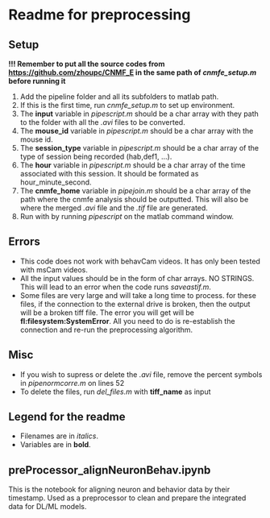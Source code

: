# Readme for preprocessing 

## Setup
**!!! Remember to put all the source codes from https://github.com/zhoupc/CNMF_E in the same path of *cnmfe_setup.m* before running it**
1. Add the pipeline folder and all its subfolders to matlab path.
1. If this is the first time, run *cnmfe_setup.m* to set up environment.
1. The **input** variable in *pipescript.m* should be a char array with they path to the folder with all the *.avi* files to be converted.
1. The **mouse_id** variable in *pipescript.m* should be a char array with the mouse id.
1. The **session_type** variable in *pipescript.m* should be a char array of the type of session being recorded (hab,def1, ...).
1. The **hour** variable in *pipescript.m* should be a char array of the time associated with this session. It should be formated as hour\_minute\_second.
1. The **cnmfe_home** variable in *pipejoin.m* should be a char array of the path where the cnmfe analysis should be outputted. This will also be where the merged *.avi* file and the *.tif* file are generated.
1. Run with by running *pipescript* on the matlab command window.




## Errors
* This code does not work with behavCam videos. It has only been tested with msCam videos.
* All the input values should be in the form of char arrays. NO STRINGS. This will lead to an error when the code runs *saveastif.m*.
* Some files are very large and will take a long time to process. for these files, if the connection to the external drive is broken, then the output will be a broken tiff file. The error you will get will be **fl:filesystem:SystemError**. All you need to do is re-establish the connection and re-run the preprocessing algorithm.

## Misc
* If you wish to supress or delete the *.avi*  file, remove the percent symbols in *pipenormcorre.m* on lines 52 
* To delete the files, run *del_files.m* with **tiff_name** as input

## Legend for the readme
* Filenames are in *italics*.
* Variables are in **bold**.

## preProcessor_alignNeuronBehav.ipynb

This is the notebook for aligning neuron and behavior data by their timestamp. Used as a preprocessor to clean and prepare the integrated data for DL/ML models.
